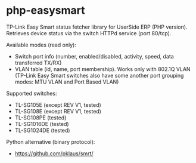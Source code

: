 # php-easysmart
TP-Link Easy Smart status fetcher library for UserSide ERP (PHP version). Retrieves device status via the switch HTTPd service (port 80/tcp).

Available modes (read only):
* Switch port info (number, enabled/disabled, activity, speed, data transferred TX/RX)
* VLAN table (id, name, port membership). Works only with 802.1Q VLAN (TP-Link Easy Smart switches also have some another port grouping modes: MTU VLAN and Port Based VLAN)

Supported switches:
* TL-SG105E (except REV V1, tested)
* TL-SG108E (except REV V1, tested)
* TL-SG108PE (tested)
* TL-SG1016DE (tested)
* TL-SG1024DE (tested)

Python alternative (binary protocol):
* https://github.com/pklaus/smrt/
